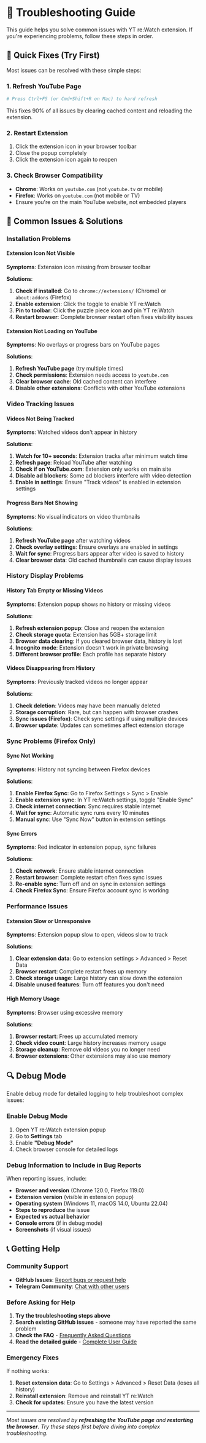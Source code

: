 # 🔧 Troubleshooting Guide

This guide helps you solve common issues with YT re:Watch extension. If you're experiencing problems, follow these steps in order.

## 🚨 Quick Fixes (Try First)

Most issues can be resolved with these simple steps:

### 1. Refresh YouTube Page
```bash
# Press Ctrl+F5 (or Cmd+Shift+R on Mac) to hard refresh
```
This fixes 90% of all issues by clearing cached content and reloading the extension.

### 2. Restart Extension
1. Click the extension icon in your browser toolbar
2. Close the popup completely
3. Click the extension icon again to reopen

### 3. Check Browser Compatibility
- **Chrome**: Works on `youtube.com` (not `youtube.tv` or mobile)
- **Firefox**: Works on `youtube.com` (not mobile or TV)
- Ensure you're on the main YouTube website, not embedded players

## 🐛 Common Issues & Solutions

### Installation Problems

#### Extension Icon Not Visible
**Symptoms**: Extension icon missing from browser toolbar

**Solutions**:
1. **Check if installed**: Go to `chrome://extensions/` (Chrome) or `about:addons` (Firefox)
2. **Enable extension**: Click the toggle to enable YT re:Watch
3. **Pin to toolbar**: Click the puzzle piece icon and pin YT re:Watch
4. **Restart browser**: Complete browser restart often fixes visibility issues

#### Extension Not Loading on YouTube
**Symptoms**: No overlays or progress bars on YouTube pages

**Solutions**:
1. **Refresh YouTube page** (try multiple times)
2. **Check permissions**: Extension needs access to `youtube.com`
3. **Clear browser cache**: Old cached content can interfere
4. **Disable other extensions**: Conflicts with other YouTube extensions

### Video Tracking Issues

#### Videos Not Being Tracked
**Symptoms**: Watched videos don't appear in history

**Solutions**:
1. **Watch for 10+ seconds**: Extension tracks after minimum watch time
2. **Refresh page**: Reload YouTube after watching
3. **Check if on YouTube.com**: Extension only works on main site
4. **Disable ad blockers**: Some ad blockers interfere with video detection
5. **Enable in settings**: Ensure "Track videos" is enabled in extension settings

#### Progress Bars Not Showing
**Symptoms**: No visual indicators on video thumbnails

**Solutions**:
1. **Refresh YouTube page** after watching videos
2. **Check overlay settings**: Ensure overlays are enabled in settings
3. **Wait for sync**: Progress bars appear after video is saved to history
4. **Clear browser data**: Old cached thumbnails can cause display issues

### History Display Problems

#### History Tab Empty or Missing Videos
**Symptoms**: Extension popup shows no history or missing videos

**Solutions**:
1. **Refresh extension popup**: Close and reopen the extension
2. **Check storage quota**: Extension has 5GB+ storage limit
3. **Browser data clearing**: If you cleared browser data, history is lost
4. **Incognito mode**: Extension doesn't work in private browsing
5. **Different browser profile**: Each profile has separate history

#### Videos Disappearing from History
**Symptoms**: Previously tracked videos no longer appear

**Solutions**:
1. **Check deletion**: Videos may have been manually deleted
2. **Storage corruption**: Rare, but can happen with browser crashes
3. **Sync issues (Firefox)**: Check sync settings if using multiple devices
4. **Browser update**: Updates can sometimes affect extension storage

### Sync Problems (Firefox Only)

#### Sync Not Working
**Symptoms**: History not syncing between Firefox devices

**Solutions**:
1. **Enable Firefox Sync**: Go to Firefox Settings > Sync > Enable
2. **Enable extension sync**: In YT re:Watch settings, toggle "Enable Sync"
3. **Check internet connection**: Sync requires stable internet
4. **Wait for sync**: Automatic sync runs every 10 minutes
5. **Manual sync**: Use "Sync Now" button in extension settings

#### Sync Errors
**Symptoms**: Red indicator in extension popup, sync failures

**Solutions**:
1. **Check network**: Ensure stable internet connection
2. **Restart browser**: Complete restart often fixes sync issues
3. **Re-enable sync**: Turn off and on sync in extension settings
4. **Check Firefox Sync**: Ensure Firefox account sync is working

### Performance Issues

#### Extension Slow or Unresponsive
**Symptoms**: Extension popup slow to open, videos slow to track

**Solutions**:
1. **Clear extension data**: Go to extension settings > Advanced > Reset Data
2. **Browser restart**: Complete restart frees up memory
3. **Check storage usage**: Large history can slow down the extension
4. **Disable unused features**: Turn off features you don't need

#### High Memory Usage
**Symptoms**: Browser using excessive memory

**Solutions**:
1. **Browser restart**: Frees up accumulated memory
2. **Check video count**: Large history increases memory usage
3. **Storage cleanup**: Remove old videos you no longer need
4. **Browser extensions**: Other extensions may also use memory

## 🔍 Debug Mode

Enable debug mode for detailed logging to help troubleshoot complex issues:

### Enable Debug Mode
1. Open YT re:Watch extension popup
2. Go to **Settings** tab
3. Enable **"Debug Mode"**
4. Check browser console for detailed logs

### Debug Information to Include in Bug Reports
When reporting issues, include:
- **Browser and version** (Chrome 120.0, Firefox 119.0)
- **Extension version** (visible in extension popup)
- **Operating system** (Windows 11, macOS 14.0, Ubuntu 22.04)
- **Steps to reproduce** the issue
- **Expected vs actual behavior**
- **Console errors** (if in debug mode)
- **Screenshots** (if visual issues)

## 📞 Getting Help

### Community Support
- **GitHub Issues**: [Report bugs or request help](https://github.com/EdinUser/YouTubeLocalHistory/issues)
- **Telegram Community**: [Chat with other users](https://t.me/+eFftKWGVvSpiZjZk)

### Before Asking for Help
1. **Try the troubleshooting steps above**
2. **Search existing GitHub issues** - someone may have reported the same problem
3. **Check the FAQ** - [Frequently Asked Questions](./faq.md)
4. **Read the detailed guide** - [Complete User Guide](./detailed_guide.md)

### Emergency Fixes
If nothing works:
1. **Reset extension data**: Go to Settings > Advanced > Reset Data (loses all history)
2. **Reinstall extension**: Remove and reinstall YT re:Watch
3. **Check for updates**: Ensure you have the latest version

---

*Most issues are resolved by **refreshing the YouTube page** and **restarting the browser**. Try these steps first before diving into complex troubleshooting.*
